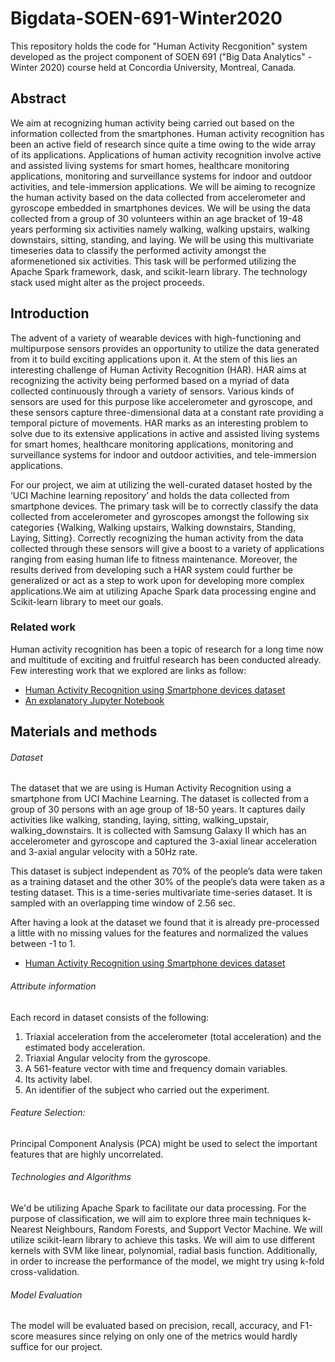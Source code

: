 # Bigdata-SOEN-691-Winter2020
This repository holds the code for "Human Activity Recgonition" system developed as the project component of SOEN 691 ("Big Data Analytics" - Winter 2020) course held at Concordia University, Montreal, Canada.

## Abstract
We aim at recognizing human activity being carried out based on the information collected from the smartphones. Human activity recognition has been an active field of research since quite a time owing to the wide array of its applications. Applications of human activity recognition involve active and assisted living systems for smart homes, healthcare monitoring applications, monitoring and surveillance systems for indoor and outdoor activities, and tele-immersion applications. We will be aiming to recognize the human activity based on the data collected from accelerometer and gyroscope embedded in smartphones devices. We will be using the data collected from a group of 30 volunteers within an age bracket of 19-48 years performing six activities namely walking, walking upstairs, walking downstairs, sitting, standing, and laying. We will be using this multivariate timeseries data to classify the performed activity amongst the aformenetioned six activities. This task will be performed utilizing the Apache Spark framework, dask, and scikit-learn library. The technology stack used might alter as the project proceeds.

## Introduction
The advent of a variety of wearable devices with high-functioning and multipurpose sensors provides an opportunity to utilize the data generated from it to build exciting applications upon it. At the stem of this lies an interesting challenge of Human Activity Recognition (HAR). HAR aims at recognizing the activity being performed based on a myriad of data collected continuously through a variety of sensors. Various kinds of sensors are used for this purpose like accelerometer and gyroscope, and these sensors capture three-dimensional data at a constant rate providing a temporal picture of movements. HAR marks as an interesting problem to solve due to its extensive applications in active and assisted living systems for smart homes, healthcare monitoring applications, monitoring and surveillance systems for indoor and outdoor activities, and tele-immersion applications.

For our project, we aim at utilizing the well-curated dataset hosted by the ‘UCI Machine learning repository’ and holds the data collected from smartphone devices. The primary task will be to correctly classify the data collected from accelerometer and gyroscopes amongst the following six categories {Walking, Walking upstairs, Walking downstairs, Standing, Laying, Sitting}. Correctly recognizing the human activity from the data collected through these sensors will give a boost to a variety of applications ranging from easing human life to fitness maintenance. Moreover, the results derived from developing such a HAR system could further be generalized or act as a step to work upon for developing more complex applications.We aim at utilizing Apache Spark data processing engine and Scikit-learn library to meet our goals.

### Related work
Human activity recognition has been a topic of research for a long time now and multitude of exciting and fruitful research has been conducted already. Few interesting work that we explored are links as follow:

- [Human Activity Recognition using Smartphone devices dataset](http://cs229.stanford.edu/proj2016/report/CanovaShemaj-HumanActivityRecognitionUsingSmartphoneData-report.pdf)
- [An explanatory Jupyter Notebook](https://rstudio-pubs-static.s3.amazonaws.com/291850_859937539fb14c37b0a311db344a6016.html)

## Materials and methods
###### Dataset
The dataset that we are using is Human Activity Recognition using a smartphone from UCI Machine Learning. The dataset is collected from a group of 30 persons with an age group of 18-50 years. It captures daily activities like walking, standing, laying, sitting, walking_upstair, walking_downstairs. It is collected with Samsung Galaxy II which has an accelerometer and gyroscope and captured the 3-axial linear acceleration and 3-axial angular velocity with a 50Hz rate.

This dataset is subject independent as 70% of the people’s data were taken as a training dataset and the other 30% of the people’s data were taken as a testing dataset. This is a time-series multivariate time-series dataset. It is sampled with an overlapping time window of 2.56 sec.  

After having a look at the dataset we found that it is already pre-processed a little with no missing values for the features and normalized the values between -1 to 1. 

- [Human Activity Recognition using Smartphone devices dataset](https://archive.ics.uci.edu/ml/datasets/human+activity+recognition+using+smartphones)

###### Attribute information
Each record in dataset consists of the following:
1. Triaxial acceleration from the accelerometer (total acceleration) and the estimated body acceleration.
2. Triaxial Angular velocity from the gyroscope.
3. A 561-feature vector with time and frequency domain variables.
4. Its activity label.
5. An identifier of the subject who carried out the experiment.

###### Feature Selection:
Principal Component Analysis (PCA) might be used to select the important features that are highly uncorrelated. 

###### Technologies and Algorithms
We'd be utilizing Apache Spark to facilitate our data processing. For the purpose of classification, we will aim to explore three main techniques k-Nearest Neighbours, Random Forests, and Support Vector Machine. We will utilize scikit-learn library to achieve this tasks. We will aim to use different kernels with SVM like linear, polynomial, radial basis function. Additionally, in order to increase the performance of the model, we might try using k-fold cross-validation.

###### Model Evaluation
The model will be evaluated based on precision, recall, accuracy, and F1-score measures since relying on only one of the metrics would hardly suffice for our project.
